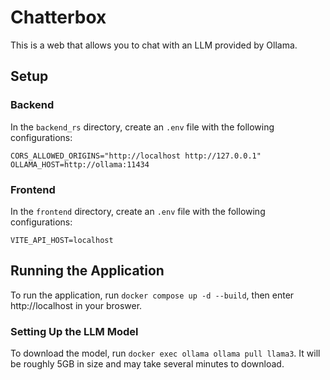 # Chatterbox
This is a web that allows you to chat with an LLM provided by Ollama.

## Setup
### Backend
In the `backend_rs` directory, create an `.env` file with the following configurations:
```
CORS_ALLOWED_ORIGINS="http://localhost http://127.0.0.1"
OLLAMA_HOST=http://ollama:11434
```

### Frontend
In the `frontend` directory, create an `.env` file with the following configurations:
```
VITE_API_HOST=localhost
```

## Running the Application
To run the application, run `docker compose up -d --build`, then enter http://localhost in your broswer.

### Setting Up the LLM Model
To download the model, run `docker exec ollama ollama pull llama3`. It will be roughly 5GB in size and may take several minutes to download.

